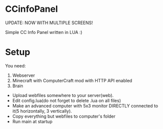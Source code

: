 CCinfoPanel
===========

UPDATE: NOW WITH MULTIPLE SCREENS!

Simple CC Info Panel written in LUA :)

Setup
===========

You need:
 1. Webserver
 2. Minecraft with ComputerCraft mod with HTTP API enabled
 3. Brain

- Upload webfiles somewhere to your server(web).
- Edit config.lua(do not forget to delete .lua on all files)
- Make an advanced computer with 5x3 monitor DIRECTLY connected to it(5 horizontally, 3 vertically).
- Copy everything but webfiles to computer's folder
- Run main at startup